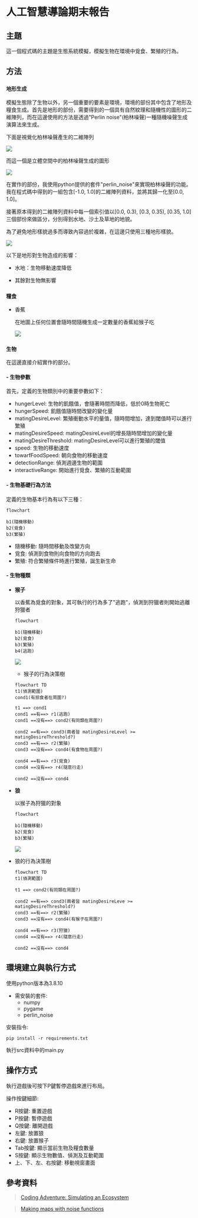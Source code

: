 
# 人工智慧導論期末報告 

## 主題

這一個程式碼的主題是生態系統模擬，模擬生物在環境中覓食、繁殖的行為。


## 方法

### ``地形生成``

模擬生態除了生物以外，另一個重要的要素是環境，環境的部份其中包含了地形及糧食生成。首先是地形的部份，需要得到的一個具有自然紋理和隨機性的圖形的二維陣列，而在這邊使用的方法是透過"Perlin noise"(柏林噪聲)一種隨機噪聲生成演算法來生成。

下面是視覺化柏林噪聲產生的二維陣列

![](images/readme/perlinNoise2d.jpeg)

而這一個是立體空間中的柏林噪聲生成的圖形

![](images/readme/perlinNoise3d.png)

在實作的部份，我使用python提供的套件"perlin_noise"來實現柏林噪聲的功能。
我在程式碼中得到的一組包含[-1.0, 1.0]的二維陣列資料，並將其歸一化至[0.0, 1.0]。

接著原本得到的二維陣列資料中每一個索引值以[0.0, 0.3), [0.3, 0.35), [0.35, 1.0]三個部份來做區分，分別得到水地、沙土及草地的地貌。

為了避免地形樣貌過多而導致內容過於複雜，在這邊只使用三種地形樣貌。

![](images/readme/terrainExample.png)

以下是地形對生物造成的影響：
- 水地：生物移動速度降低

- 其餘對生物無影響

### ``糧食``

- 香蕉

    在地圖上任何位置會隨時間隨機生成一定數量的香蕉給猴子吃

  ![](images/readme/banna.png)

### ``生物``

在這邊直接介紹實作的部分。

#### - 生物參數

首先，定義的生物類別中的重要參數如下：

- hungerLevel: 生物的飢餓值，會隨著時間而降低，低於0時生物死亡 
- hungerSpeed: 飢餓值隨時間改變的變化量
- matingDesireLevel: 繁殖衝動水平的量值，隨時間增加，達到閾值時可以進行繁殖
- matingDesireSpeed: matingDesireLevel的增長隨時間增加的變化量
- matingDesireThreshold: matingDesireLevel可以進行繁殖的閾值
- speed: 生物的移動速度
- towarfFoodSpeed: 朝向食物的移動速度
- detectionRange: 偵測週邊生物的範圍
- interactiveRange: 開始進行覓食、繁殖的互動範圍

#### - 生物基礎行為方法

定義的生物基本行為有以下三種：

```mermaid
flowchart

b1(隨機移動)
b2(覓食)
b3(繁殖)
```

- 隨機移動: 隨時間移動及改變方向
- 覓食: 偵測到食物則向食物的方向跑去
- 繁殖: 符合繁殖條件時進行繁殖，誕生新生命

#### - 生物種類
- **猴子**
  
  以香蕉為覓食的對象，其可執行的行為多了"逃跑"，偵測到狩獵者則開始逃離狩獵者

  ```mermaid
  flowchart

  b1(隨機移動)
  b2(覓食)
  b3(繁殖)
  b4(逃跑)
  ```

  ![](images/readme/monkey.png)

  - 猴子的行為決策樹

  ```mermaid
  flowchart TD
  t1(偵測範圍) 
  cond1(有掠食者在周圍?)

  t1 ==> cond1
  cond1 ==有==> r1(逃跑)
  cond1 ==沒有==> cond2(有同類在周圍?)

  cond2 ==有==> cond3(兩者皆 matingDesireLevel >= matingDesireThreshold?)
  cond3 ==有==> r2(繁殖)
  cond3 ==沒有==> cond4(有食物在周圍?)

  cond4 ==有==> r3(覓食)
  cond4 ==沒有==> r4(隨意行走)

  cond2 ==沒有==> cond4
  ```

- **狼**

  以猴子為狩獵的對象

  ```mermaid
  flowchart

  b1(隨機移動)
  b2(覓食)
  b3(繁殖)
  ```

  ![](images/readme/wolf.png)


- 狼的行為決策樹
  ```mermaid
  flowchart TD
  t1(偵測範圍) 

  t1 ==> cond2(有同類在周圍?)

  cond2 ==有==> cond3(兩者皆 matingDesireLeve >= matingDesireThreshold?)
  cond3 ==有==> r2(繁殖)
  cond3 ==沒有==> cond4(有猴子在周圍?)

  cond4 ==有==> r3(狩獵)
  cond4 ==沒有==> r4(隨意行走)

  cond2 ==沒有==> cond4
  ```

## 環境建立與執行方式

使用python版本為3.8.10

- 需安裝的套件:
  - numpy
  - pygame
  - perlin_noise

安裝指令:
```
pip install -r requirements.txt
```

執行src資料中的main.py

## 操作方式
執行遊戲後可按下P鍵暫停遊戲來進行布局。

操作按鍵細節:
- R按鍵: 重置遊戲
- P按鍵: 暫停遊戲
- Q按鍵: 離開遊戲
- 左鍵: 放置狼
- 右鍵: 放置猴子
- Tab按鍵: 顯示當前生物及糧食數量
- S按鍵: 顯示生物數值、偵測及互動範圍
- 上、下、左、右按鍵: 移動視窗畫面


## 參考資料

> [Coding Adventure: Simulating an Ecosystem](https://www.youtube.com/watch?v=r_It_X7v-1E&t=160s)

> [Making maps with noise functions](https://www.redblobgames.com/maps/terrain-from-noise/)

